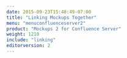 ```yaml
---
date: 2015-09-23T15:48:49-07:00
title: "Linking Mockups Together"
menu: "menuconfluenceserver2" 
product: "Mockups 2 for Confluence Server"
weight: 1210
include: "linking"
editorversion: 2
---
```

